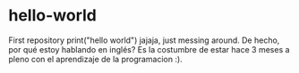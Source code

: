# hello-world
First repository
print("hello world")
jajaja, just messing around.
De hecho, por qué estoy hablando en inglés? Es la costumbre de estar hace 3 meses a pleno con el aprendizaje de la programacion :).
